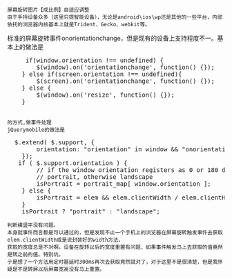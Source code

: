     屏幕旋转图片【成比例】自适应调整
    由于手持设备众多（这里只提智能设备），无论是android\ios\wp还是其他的一些平台，内部依托的浏览器内核基本上就是Trident、Gecko、webkit等。
标准的屏幕旋转事件onorientationchange，但是现有的设备上支持程度不一。基本上的做法是

  <pre>
     if(window.orientation !== undefined) {
  		$(window).on('orientationchange', function() {});
  	} else if(screen.orientation !== undefined){
  		$(screen).on('orientationchange', function() {});
  	} else {
  		$(window).on('resize', function() {});		
  	}
  </pre>
  
	的方式,做事件处理
	jQuerymobile的做法是
	
<pre>
  $.extend( $.support, {
		orientation: "orientation" in window && "onorientationchange" in window
	});
   if ( $.support.orientation ) {
		// if the window orientation registers as 0 or 180 degrees report
		// portrait, otherwise landscape
		isPortrait = portrait_map[ window.orientation ];
	} else {
		isPortrait = elem && elem.clientWidth / elem.clientHeight < 1.1;
	}
	isPortrait ? "portrait" : "landscape";
</pre>

	判断横竖平没有问题。
	本身就事件而言都是可以通过的，但是发现不止一个手机上的浏览器在屏幕旋转触发事件去获取elem.clientWidth或是说封装好的width方法，
	获取的宽度总是不对啊。设备在旋转以后的宽度重置有问题，如果事件触发马上去获取的值竟然是转之前的值。特别坑。
	于是想了一个方法用定时器延时300ms再次去获取竟然就对了，对于这里不是很清楚，但是我怀疑是不是转屏以后屏幕宽高没有马上重置。
